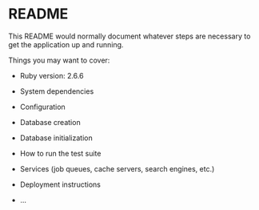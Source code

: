 # README

This README would normally document whatever steps are necessary to get the
application up and running.

Things you may want to cover:

* Ruby version: 2.6.6

* System dependencies

* Configuration

* Database creation

* Database initialization

* How to run the test suite

* Services (job queues, cache servers, search engines, etc.)

* Deployment instructions

* ...
